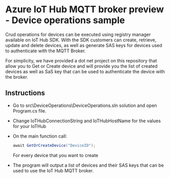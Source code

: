 # Azure IoT Hub MQTT broker preview - Device operations sample

Crud operations for devices can be executed using registry manager available on IoT Hub SDK. With the SDK customers can create, retrieve, update and delete devices, as well as generate SAS keys for devices used to authenticate with the MQTT Broker.

For simplicity, we have provided a dot net project on this repository that allow you to Get or Create device and will provide you the list of created devices as well as SaS key that can be used to authenticate the device with the broker.

## Instructions

-	Go to src\DeviceOperations\DeviceOperations.sln solution and open Program.cs file. 
-	Change IoTHubConnectionString and IoTHubHostName for the values for your IoTHub
-	On the main function call:
    
    ```csharp
    await GetOrCreateDevice("DeviceID"); 
    ```

	For every device that you want to create 

-	The program will output a list of devices and their SAS keys that can be used to use the IoT Hub MQTT broker.